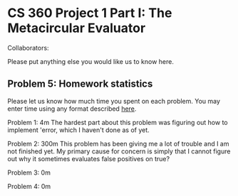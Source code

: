 # CS 360 Project 1 Part I: The Metacircular Evaluator

Collaborators:

Please put anything else you would like us to know here.

## Problem 5: Homework statistics

Please let us know how much time you spent on each problem. You may enter time using any format described [here](https://github.com/wroberts/pytimeparse).

Problem 1: 4m
The hardest part about this problem was figuring out how to implement 'error, which I haven't done as of yet.

Problem 2: 300m
This problem has been giving me a lot of trouble and I am not finished yet. My primary cause for concern is simply that I cannot figure out why it sometimes evaluates false positives on true?

Problem 3: 0m

Problem 4: 0m

